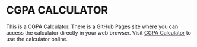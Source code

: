 # CGPA CALCULATOR
This is a CGPA Calculator. There is a GitHub Pages site where you can access the calculator directly in your web browser. Visit  [CGPA Calculator](https://mahirsalahin.github.io/CGPA-CALCULATOR/) to use the calculator online.